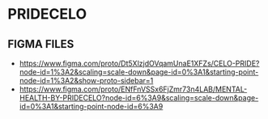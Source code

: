 # PRIDECELO

## FIGMA FILES
* https://www.figma.com/proto/Dt5XlzjdOVqamUnaE1XFZs/CELO-PRIDE?node-id=1%3A2&scaling=scale-down&page-id=0%3A1&starting-point-node-id=1%3A2&show-proto-sidebar=1
* https://www.figma.com/proto/ENfFnVSSx6FjZmr73n4LAB/MENTAL-HEALTH-BY-PRIDECELO?node-id=6%3A9&scaling=scale-down&page-id=0%3A1&starting-point-node-id=6%3A9
